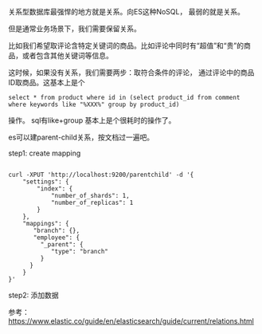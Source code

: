 关系型数据库最强悍的地方就是关系。向ES这种NoSQL， 最弱的就是关系。

但是通常业务场景下，我们需要保留关系。
 
比如我们希望取评论含特定关键词的商品。比如评论中同时有“超值”和“贵”的商品，或者包含其他关键词等信息。

这时候，如果没有关系，我们需要两步：取符合条件的评论， 通过评论中的商品ID取商品。这基本上是个
```
select * from product where id in (select product_id from comment where keywords like "%XXX%" group by product_id)
```
操作。 sql有like+group 基本上是个很耗时的操作了。

es可以建parent-child关系，按文档过一遍吧。

step1: create mapping

```

curl -XPUT 'http://localhost:9200/parentchild' -d '{
    "settings": {
        "index": {
            "number_of_shards": 1,
            "number_of_replicas": 1
        }
    },
    "mappings": {
       "branch": {},
       "employee": {
         "_parent": {
            "type": "branch" 
         }
      }    
    }
}'
```
step2: 添加数据





参考：
https://www.elastic.co/guide/en/elasticsearch/guide/current/relations.html
